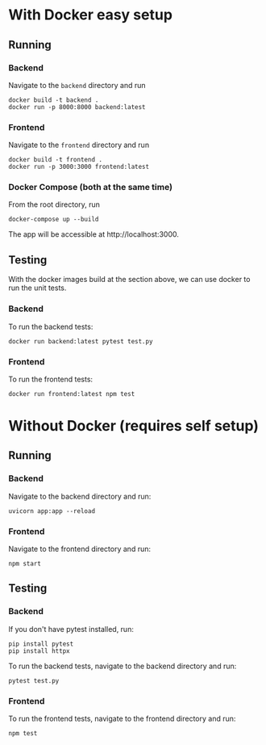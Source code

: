 # With Docker easy setup

## Running

### Backend
Navigate to the `backend` directory and run 
```
docker build -t backend .
docker run -p 8000:8000 backend:latest
```

### Frontend
Navigate to the `frontend` directory and run 
```
docker build -t frontend .
docker run -p 3000:3000 frontend:latest
```

### Docker Compose (both at the same time)
From the root directory, run 
```
docker-compose up --build
```

The app will be accessible at http://localhost:3000.

## Testing

With the docker images build at the section above, we can use docker to run the unit tests.

### Backend
To run the backend tests:
```
docker run backend:latest pytest test.py
```

### Frontend
To run the frontend tests:
```
docker run frontend:latest npm test
```

# Without Docker (requires self setup)

## Running

### Backend
Navigate to the backend directory and run:
```
uvicorn app:app --reload
```

### Frontend
Navigate to the frontend directory and run:
```
npm start
```

## Testing

### Backend
If you don't have pytest installed, run:
```
pip install pytest
pip install httpx
```

To run the backend tests, navigate to the backend directory and run:
```
pytest test.py
```

### Frontend
To run the frontend tests, navigate to the frontend directory and run:
```
npm test
```

